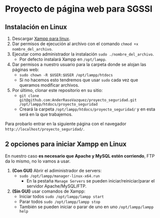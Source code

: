 # Proyecto de página web para SGSSI

## Instalación en Linux

1. Descargar [Xampp para linux](https://www.apachefriends.org/es/index.html).
2. Dar permisos de ejecución al archivo con el comando `chmod +x nombre_del_archivo`.
3. Ejecutar como administrador la instalación `sudo ./nombre_del_archivo`.
    + Por defecto instalará Xampp en `/opt/lampp`.
4. Dar permisos a nuestro usuario para la carpeta donde se alojan las páginas web:
    + `sudo chown -R $USER:$USER /opt/lampp/htdocs`
    + Si no hacemos esto tendremos que usar `sudo` cada vez que queramos modificar archivos.
5. Por último, clonar este repositorio en su sitio:
    + `git clone git@github.com:AnderRasoVazquez/proyecto_seguridad.git /opt/lampp/htdocs/proyecto_seguridad`
    + Creará la carpeta `/opt/lampp/htdocs/proyecto_seguridad/` y en esta será en la que trabajemos.

Para probarlo entrar en la siguiente página con el navegador `http://localhost/proyecto_seguridad/`.

## 2 opciones para iniciar Xampp en Linux

 En nuestro caso **es necesario que Apache y MySQL estén corriendo**, FTP da lo mismo, no lo vamos a usar.

1. **(Con GUI)** Abrir el adiministrador de servers:
    + `sudo /opt/lampp/manager-linux-x64.run `
        + En la pestaña `Manage Servers` se pueden iniciar/reiniciar/parar el servidor Apache/MySQL/FTP.
2. **(Sin GUI)** usar comandos de Xampp:
    + Iniciar todos `sudo /opt/lampp/lampp start`
    + Parar todos `sudo /opt/lampp/lampp stop`
    + También se pueden iniciar o parar de uno en uno `/opt/lampp/lampp help`
